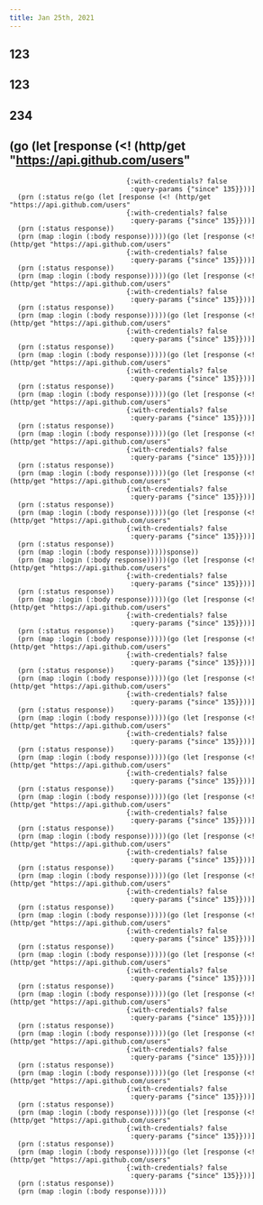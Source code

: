 ```yaml
---
title: Jan 25th, 2021
---
```


## 123
## 123
## 234
## (go (let [response (<! (http/get "https://api.github.com/users"
                                 {:with-credentials? false
                                  :query-params {"since" 135}}))]
      (prn (:status re(go (let [response (<! (http/get "https://api.github.com/users"
                                 {:with-credentials? false
                                  :query-params {"since" 135}}))]
      (prn (:status response))
      (prn (map :login (:body response)))))(go (let [response (<! (http/get "https://api.github.com/users"
                                 {:with-credentials? false
                                  :query-params {"since" 135}}))]
      (prn (:status response))
      (prn (map :login (:body response)))))(go (let [response (<! (http/get "https://api.github.com/users"
                                 {:with-credentials? false
                                  :query-params {"since" 135}}))]
      (prn (:status response))
      (prn (map :login (:body response)))))(go (let [response (<! (http/get "https://api.github.com/users"
                                 {:with-credentials? false
                                  :query-params {"since" 135}}))]
      (prn (:status response))
      (prn (map :login (:body response)))))(go (let [response (<! (http/get "https://api.github.com/users"
                                 {:with-credentials? false
                                  :query-params {"since" 135}}))]
      (prn (:status response))
      (prn (map :login (:body response)))))(go (let [response (<! (http/get "https://api.github.com/users"
                                 {:with-credentials? false
                                  :query-params {"since" 135}}))]
      (prn (:status response))
      (prn (map :login (:body response)))))(go (let [response (<! (http/get "https://api.github.com/users"
                                 {:with-credentials? false
                                  :query-params {"since" 135}}))]
      (prn (:status response))
      (prn (map :login (:body response)))))(go (let [response (<! (http/get "https://api.github.com/users"
                                 {:with-credentials? false
                                  :query-params {"since" 135}}))]
      (prn (:status response))
      (prn (map :login (:body response)))))(go (let [response (<! (http/get "https://api.github.com/users"
                                 {:with-credentials? false
                                  :query-params {"since" 135}}))]
      (prn (:status response))
      (prn (map :login (:body response)))))sponse))
      (prn (map :login (:body response)))))(go (let [response (<! (http/get "https://api.github.com/users"
                                 {:with-credentials? false
                                  :query-params {"since" 135}}))]
      (prn (:status response))
      (prn (map :login (:body response)))))(go (let [response (<! (http/get "https://api.github.com/users"
                                 {:with-credentials? false
                                  :query-params {"since" 135}}))]
      (prn (:status response))
      (prn (map :login (:body response)))))(go (let [response (<! (http/get "https://api.github.com/users"
                                 {:with-credentials? false
                                  :query-params {"since" 135}}))]
      (prn (:status response))
      (prn (map :login (:body response)))))(go (let [response (<! (http/get "https://api.github.com/users"
                                 {:with-credentials? false
                                  :query-params {"since" 135}}))]
      (prn (:status response))
      (prn (map :login (:body response)))))(go (let [response (<! (http/get "https://api.github.com/users"
                                 {:with-credentials? false
                                  :query-params {"since" 135}}))]
      (prn (:status response))
      (prn (map :login (:body response)))))(go (let [response (<! (http/get "https://api.github.com/users"
                                 {:with-credentials? false
                                  :query-params {"since" 135}}))]
      (prn (:status response))
      (prn (map :login (:body response)))))(go (let [response (<! (http/get "https://api.github.com/users"
                                 {:with-credentials? false
                                  :query-params {"since" 135}}))]
      (prn (:status response))
      (prn (map :login (:body response)))))(go (let [response (<! (http/get "https://api.github.com/users"
                                 {:with-credentials? false
                                  :query-params {"since" 135}}))]
      (prn (:status response))
      (prn (map :login (:body response)))))(go (let [response (<! (http/get "https://api.github.com/users"
                                 {:with-credentials? false
                                  :query-params {"since" 135}}))]
      (prn (:status response))
      (prn (map :login (:body response)))))(go (let [response (<! (http/get "https://api.github.com/users"
                                 {:with-credentials? false
                                  :query-params {"since" 135}}))]
      (prn (:status response))
      (prn (map :login (:body response)))))(go (let [response (<! (http/get "https://api.github.com/users"
                                 {:with-credentials? false
                                  :query-params {"since" 135}}))]
      (prn (:status response))
      (prn (map :login (:body response)))))(go (let [response (<! (http/get "https://api.github.com/users"
                                 {:with-credentials? false
                                  :query-params {"since" 135}}))]
      (prn (:status response))
      (prn (map :login (:body response)))))(go (let [response (<! (http/get "https://api.github.com/users"
                                 {:with-credentials? false
                                  :query-params {"since" 135}}))]
      (prn (:status response))
      (prn (map :login (:body response)))))(go (let [response (<! (http/get "https://api.github.com/users"
                                 {:with-credentials? false
                                  :query-params {"since" 135}}))]
      (prn (:status response))
      (prn (map :login (:body response)))))(go (let [response (<! (http/get "https://api.github.com/users"
                                 {:with-credentials? false
                                  :query-params {"since" 135}}))]
      (prn (:status response))
      (prn (map :login (:body response)))))(go (let [response (<! (http/get "https://api.github.com/users"
                                 {:with-credentials? false
                                  :query-params {"since" 135}}))]
      (prn (:status response))
      (prn (map :login (:body response)))))
